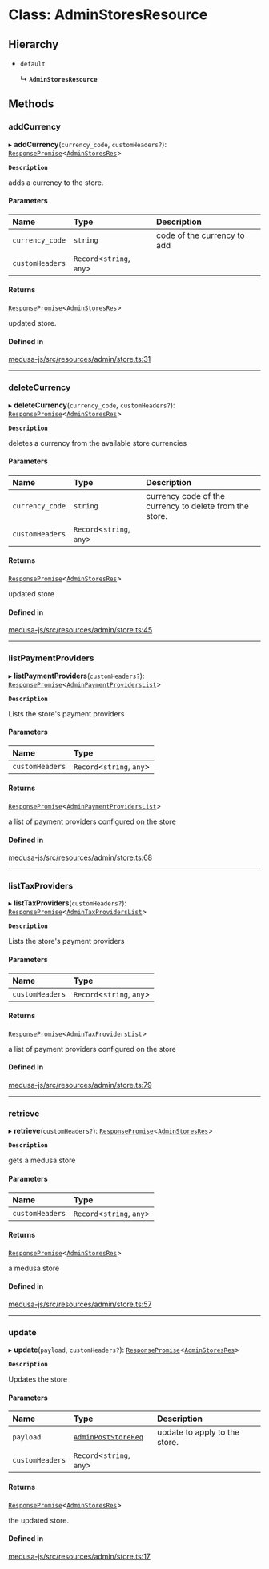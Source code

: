 # Class: AdminStoresResource

## Hierarchy

- `default`

  ↳ **`AdminStoresResource`**

## Methods

### addCurrency

▸ **addCurrency**(`currency_code`, `customHeaders?`): [`ResponsePromise`](../modules/internal.md#responsepromise)<[`AdminStoresRes`](../modules/internal-25.md#adminstoresres)\>

**`Description`**

adds a currency to the store.

#### Parameters

| Name | Type | Description |
| :------ | :------ | :------ |
| `currency_code` | `string` | code of the currency to add |
| `customHeaders` | `Record`<`string`, `any`\> |  |

#### Returns

[`ResponsePromise`](../modules/internal.md#responsepromise)<[`AdminStoresRes`](../modules/internal-25.md#adminstoresres)\>

updated store.

#### Defined in

[medusa-js/src/resources/admin/store.ts:31](https://github.com/cloudnepal/medusa/blob/0b0d50b4/packages/medusa-js/src/resources/admin/store.ts#L31)

___

### deleteCurrency

▸ **deleteCurrency**(`currency_code`, `customHeaders?`): [`ResponsePromise`](../modules/internal.md#responsepromise)<[`AdminStoresRes`](../modules/internal-25.md#adminstoresres)\>

**`Description`**

deletes a currency from the available store currencies

#### Parameters

| Name | Type | Description |
| :------ | :------ | :------ |
| `currency_code` | `string` | currency code of the currency to delete from the store. |
| `customHeaders` | `Record`<`string`, `any`\> |  |

#### Returns

[`ResponsePromise`](../modules/internal.md#responsepromise)<[`AdminStoresRes`](../modules/internal-25.md#adminstoresres)\>

updated store

#### Defined in

[medusa-js/src/resources/admin/store.ts:45](https://github.com/cloudnepal/medusa/blob/0b0d50b4/packages/medusa-js/src/resources/admin/store.ts#L45)

___

### listPaymentProviders

▸ **listPaymentProviders**(`customHeaders?`): [`ResponsePromise`](../modules/internal.md#responsepromise)<[`AdminPaymentProvidersList`](../modules/internal-25.md#adminpaymentproviderslist)\>

**`Description`**

Lists the store's payment providers

#### Parameters

| Name | Type |
| :------ | :------ |
| `customHeaders` | `Record`<`string`, `any`\> |

#### Returns

[`ResponsePromise`](../modules/internal.md#responsepromise)<[`AdminPaymentProvidersList`](../modules/internal-25.md#adminpaymentproviderslist)\>

a list of payment providers configured on the store

#### Defined in

[medusa-js/src/resources/admin/store.ts:68](https://github.com/cloudnepal/medusa/blob/0b0d50b4/packages/medusa-js/src/resources/admin/store.ts#L68)

___

### listTaxProviders

▸ **listTaxProviders**(`customHeaders?`): [`ResponsePromise`](../modules/internal.md#responsepromise)<[`AdminTaxProvidersList`](../modules/internal-25.md#admintaxproviderslist)\>

**`Description`**

Lists the store's payment providers

#### Parameters

| Name | Type |
| :------ | :------ |
| `customHeaders` | `Record`<`string`, `any`\> |

#### Returns

[`ResponsePromise`](../modules/internal.md#responsepromise)<[`AdminTaxProvidersList`](../modules/internal-25.md#admintaxproviderslist)\>

a list of payment providers configured on the store

#### Defined in

[medusa-js/src/resources/admin/store.ts:79](https://github.com/cloudnepal/medusa/blob/0b0d50b4/packages/medusa-js/src/resources/admin/store.ts#L79)

___

### retrieve

▸ **retrieve**(`customHeaders?`): [`ResponsePromise`](../modules/internal.md#responsepromise)<[`AdminStoresRes`](../modules/internal-25.md#adminstoresres)\>

**`Description`**

gets a medusa store

#### Parameters

| Name | Type |
| :------ | :------ |
| `customHeaders` | `Record`<`string`, `any`\> |

#### Returns

[`ResponsePromise`](../modules/internal.md#responsepromise)<[`AdminStoresRes`](../modules/internal-25.md#adminstoresres)\>

a medusa store

#### Defined in

[medusa-js/src/resources/admin/store.ts:57](https://github.com/cloudnepal/medusa/blob/0b0d50b4/packages/medusa-js/src/resources/admin/store.ts#L57)

___

### update

▸ **update**(`payload`, `customHeaders?`): [`ResponsePromise`](../modules/internal.md#responsepromise)<[`AdminStoresRes`](../modules/internal-25.md#adminstoresres)\>

**`Description`**

Updates the store

#### Parameters

| Name | Type | Description |
| :------ | :------ | :------ |
| `payload` | [`AdminPostStoreReq`](internal-25.AdminPostStoreReq.md) | update to apply to the store. |
| `customHeaders` | `Record`<`string`, `any`\> |  |

#### Returns

[`ResponsePromise`](../modules/internal.md#responsepromise)<[`AdminStoresRes`](../modules/internal-25.md#adminstoresres)\>

the updated store.

#### Defined in

[medusa-js/src/resources/admin/store.ts:17](https://github.com/cloudnepal/medusa/blob/0b0d50b4/packages/medusa-js/src/resources/admin/store.ts#L17)
